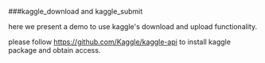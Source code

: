 

###kaggle_download and kaggle_submit

here we present a demo to use kaggle's download and upload functionality. 

please follow https://github.com/Kaggle/kaggle-api to install kaggle package and obtain access.

